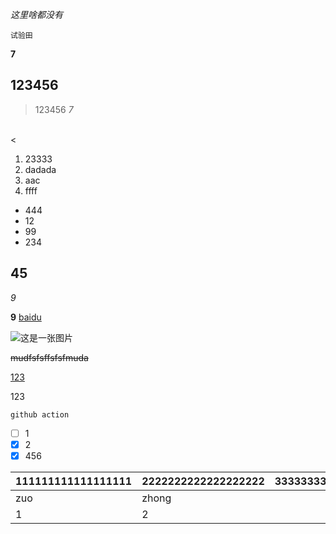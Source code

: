 *这里啥都没有*

`试验田`


**7**
## 123456
>123456
*7*


<br>
<    
                      
1. 23333
2. dadada
3. aac
4. ffff
                      
* 444
* 12
* 99
* 234                      
                      
                      
                      
                      
## 45
*9*

__9__
[baidu](https://baidu.com)


![这是一张图片](https://www.baidu.com/img/flexible/logo/pc/result.png)


~~mudfsfsffsfsfmuda~~

<u>123</u>

123

`github action`

- [ ] 1
- [x] 2
- [x] 456

|111111111111111111|2222222222222222222|3333333333333|
|:---- |---- |----: |
|zuo  |zhong |you |
|1 |2 |3 |
